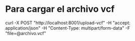 # Para cargar el archivo vcf

curl -X POST "http://localhost:8001/upload-vcf" -H "accept: application/json" -H "Content-Type: multipart/form-data" -F "file=@archivo.vcf"
